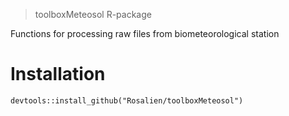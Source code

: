 > toolboxMeteosol R-package

Functions for processing raw files from biometeorological station

# Installation

```{r}
devtools::install_github("Rosalien/toolboxMeteosol")
```